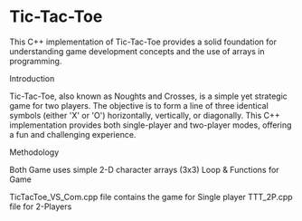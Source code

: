 # Tic-Tac-Toe
This C++ implementation of Tic-Tac-Toe provides a solid foundation for understanding game development concepts and the use of arrays in programming.

Introduction

Tic-Tac-Toe, also known as Noughts and Crosses, is a simple yet strategic game for two players. The objective is to form a line of three identical symbols (either 'X' or 'O') horizontally, vertically, or diagonally. This C++ implementation provides both single-player and two-player modes, offering a fun and challenging experience.

Methodology 

Both Game uses simple 2-D character arrays (3x3) 
Loop & Functions for Game 

TicTacToe_VS_Com.cpp file contains the game for Single player 
TTT_2P.cpp file for 2-Players
